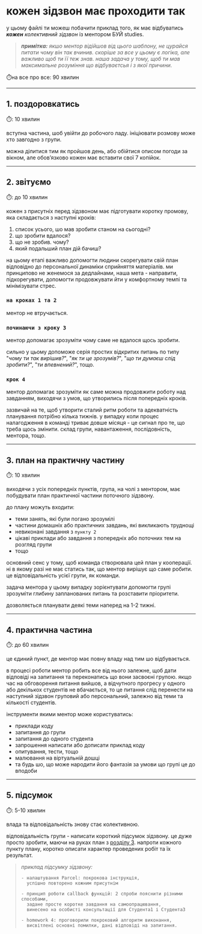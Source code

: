# кожен зідзвон має проходити так

у цьому файлі ти можеш побачити приклад того, як має відбуватись _**кожен** колективний зідзвон_ із ментором БУЙ studies.

> **_примітка:_**
> _якшо ментор відійшов від цього шаблону, не цурайся питати чому він так вчинив. скоріше за все у цьому є логіка, але важливо щоб ти її теж знав._
> _наша задача у тому, щоб ти мав максимальне розуміння що відбуваєтсья і з якої причини._

⏱️на все про все: 90 хвилин

___

## 1. поздоровкатись
⏱️: 10 хвилин

вступна частина, шоб увійти до робочого ладу. ініціювати розмову може хто завгодно з групи.

можна ділитися тим як пройшов день, або обійтися описом погоди за вікном, але обовʼязково кожен має вставити свої 7 копійок.

___

## 2. звітуємо
⏱️: до 10 хвилин

кожен з присутніх перед зідзвоном має підготувати коротку промову, яка складається з наступні кроків:
1. список усього, шо мав зробити станом на сьогодні?
2. що зробити вдалося?
3. що не зробив. чому?
4. який подальший план дій бачиш?

на цьому етапі важливо допомогти людини скорегувати свій план відповідно до персональної динаміки сприйняття матеріалів. 
ми принципово не женемося за дедлайнами, наша мета - направити, підкорегувати, допомогти продовжувати йти у комфортному темпі та мінімізувати стрес.

### `на кроках 1 та 2` 
ментор не втручається.

### `починаючи з кроку 3`
ментор допомагає зрозуміти чому саме не вдалося щось зробити. 

сильно у цьому допоможе серія простих відкритих питань 
по типу "_чому ти так вирішив?_", "_як ти це зрозумів?_", 
"_що ти думаєш слід зробити?_", "_ти впевнений?_", тощо.

### `крок 4`
ментор допомагає зрозуміти як саме можна продовжити роботу над завданням, виходячи з умов, що утворились після попередніх кроків.

зазвичай на те, щоб утворити сталий ритм роботи та адекватність планування потрібно кілька тижнів.
у випадку коли процес налагодження в команді триває довше місяця - це сигнал про те, що треба щось змінити. склад групи, навантаження, послідовність, ментора, тощо.

___

## 3. план на практичну частину
⏱️: 10 хвилин

виходячи з усіх попередніх пунктів, група, на чолі з ментором, має побудувати план практичної частини поточного зідзвону.

до плану можуть входити:
- теми занять, які були погано зрозумілі
- частини домашніх або практичних завдань, які викликають труднощі
- невиконані завдання з `пункту 2`
- цікаві приклади або завдання з попередніх або поточних тем на розгляд групи
- тощо

основний сенс у тому, щоб команда створювала цей план у кооперації. 
ні в якому разі не має статись так, що ментор вирішує що саме робити. 
це відповідальність усієї групи, як команди. 

задача ментора у цьому випадку зорієнтувати допомогти групі зрозуміти глибину запланованих питань та розставити пріоритети.

дозволяється планувати деякі теми наперед на 1-2 тижні. 

___

## 4. практична частина
⏱️: до 60 хвилин

це єдиний пункт, де ментор має повну владу над тим шо відбувається. 

в процесі роботи ментор робить все від нього залежне, щоб дати відповіді на запитання та переконатись що вони засвоєні групою.
якщо час на обговорення питання вийшов, 
а відчутного прогресу у одного або декількох студентів не вбачається, 
то це питання слід перенести на наступний зідзвон груповий або персональний, 
залежно від теми та кількості студентів.

інструменти якими ментор може користуватись:
- приклади коду
- запитання до групи
- запитання до одного студента
- запрошення написати або дописати приклад коду
- опитування, тести, тощо
- малювання на віртуальній дошці
- та будь шо, що може народити його фантазія за умови що групі це до вподоби

___ 

## 5. підсумок
⏱️: 5-10 хвилин

влада та відповідальність знову стає колективною. 

відповідальність групи - написати короткий підсумок зідзвону. 
це дуже просто зробити, маючи на руках план з [розділу 3](#3-план-на-практичну-частину).
напроти кожного пункту плану, коротко описати характер проведених робіт та їх результат.

> _приклад підсумку зідзвону:_
> 
> ```
> - налаштування Parcel: покрокова інструкція, 
>   успішно повторено кожним присутнім
> 
> - принцип роботи callback функцій: 2 спроби пояснити різними способами, 
>   задане просте коротке завдання на самоопрацювання, 
>   винесено на особисті консультації для Студента1 і Студента3
> 
> - homework 4: проговорили покроковий алгоритм виконання, 
>   висвітлені основні помилки, дані відповіді на запитання. 
> ```

